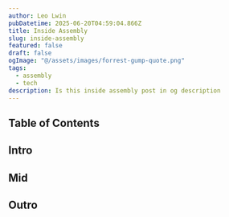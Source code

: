 ```yaml
---
author: Leo Lwin
pubDatetime: 2025-06-20T04:59:04.866Z
title: Inside Assembly
slug: inside-assembly
featured: false
draft: false
ogImage: "@/assets/images/forrest-gump-quote.png"
tags:
  - assembly
  - tech
description: Is this inside assembly post in og description
---
```


## Table of Contents

## Intro

## Mid

## Outro